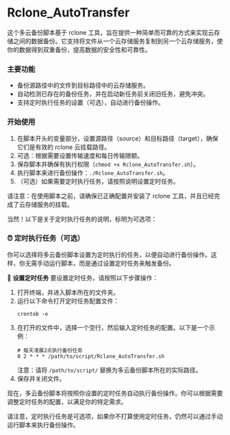 # Rclone_AutoTransfer

这个多云备份脚本基于 rclone 工具，旨在提供一种简单而可靠的方式来实现云存储之间的数据备份。它支持将文件从一个云存储服务复制到另一个云存储服务，使你的数据得到双重备份，提高数据的安全性和可靠性。

### 主要功能

- 备份源路径中的文件到目标路径中的云存储服务。
- 自动检测已存在的备份任务，并在启动新任务前关闭旧任务，避免冲突。
- 支持定时执行任务的设置（可选），自动进行备份操作。

### 开始使用

1. 在脚本开头的变量部分，设置源路径（source）和目标路径（target），确保它们是有效的 rclone 云挂载路径。
2. 可选：根据需要设置传输速度和每日传输限额。
3. 保存脚本并确保有执行权限（`chmod +x Rclone_AutoTransfer.sh`）。
4. 执行脚本来进行备份操作：`./Rclone_AutoTransfer.sh`。
5. （可选）如果需要定时执行任务，请按照说明设置定时任务。

请注意：在使用脚本之前，请确保已正确配置并安装了 rclone 工具，并且已经完成了云存储服务的挂载。

当然！以下是关于定时执行任务的说明，标明为可选项：

### ⏰ 定时执行任务（可选）
你可以选择将多云备份脚本设置为定时执行的任务，以便自动进行备份操作。这样，你无需手动运行脚本，而是通过设置定时任务来触发备份。

🔧 **设置定时任务**
要设置定时任务，请按照以下步骤操作：

1. 打开终端，并进入脚本所在的文件夹。
2. 运行以下命令打开定时任务配置文件：
   ```
   crontab -e
   ```
3. 在打开的文件中，选择一个空行，然后输入定时任务的配置。以下是一个示例：
   ```
   # 每天凌晨2点执行备份任务
   0 2 * * * /path/to/script/Rclone_AutoTransfer.sh
   ```
   注意：请将 `/path/to/script/` 替换为多云备份脚本所在的实际路径。
4. 保存并关闭文件。

现在，多云备份脚本将按照你设置的定时任务自动执行备份操作。你可以根据需要调整定时任务的配置，以满足你的特定需求。

请注意，定时执行任务是可选项，如果你不打算使用定时任务，仍然可以通过手动运行脚本来执行备份操作。
